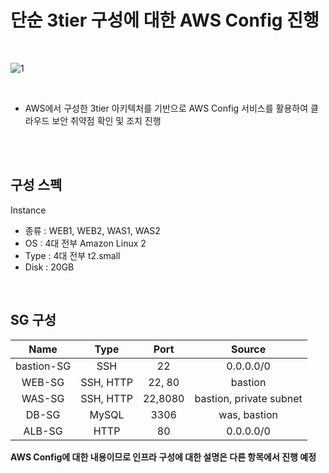 # 단순 3tier 구성에 대한 AWS Config 진행
<br>

![1](https://github.com/user-attachments/assets/5c583ca6-56fd-44cf-b860-bcd615446df7)

<br>

- AWS에서 구성한 3tier 아키텍처를 기반으로 AWS Config 서비스를 활용하여 클라우드 보안 취약점 확인 및 조치 진행

<br><br>
## 구성 스펙
Instance
 - 종류 : WEB1, WEB2, WAS1, WAS2
 - OS : 4대 전부 Amazon Linux 2 
 - Type : 4대 전부 t2.small
 - Disk : 20GB
<br>

## SG 구성
| Name | Type | Port | Source |
|:---------:|:---------:|:---------:|:---------:|
| bastion-SG  | SSH   | 22  | 0.0.0.0/0  |
| WEB-SG  | SSH, HTTP   | 22, 80  | bastion  |
| WAS-SG  | SSH, HTTP   | 22,8080  | bastion, private subnet  |
| DB-SG  | MySQL   | 3306  | was, bastion  |
| ALB-SG  | HTTP   | 80  | 0.0.0.0/0  |

**AWS Config에 대한 내용이므로 인프라 구성에 대한 설명은 다른 항목에서 진행 예정**

